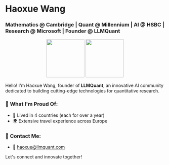 # Haoxue Wang

### Mathematics @ Cambridge | Quant @ Millennium | AI @ HSBC | Research @ Microsoft | Founder @ LLMQuant
<p align="center">
  <img src="https://github.com/user-attachments/assets/2d21b35a-a8bb-4935-9d51-f41d8e1e865f" width="120"/>
  <img src="https://github.com/user-attachments/assets/2d21b35a-a8bb-4935-9d51-f41d8e1e865f" width="120"/>
</p>

Hello! I'm Haoxue Wang, founder of **LLMQuant**, an innovative AI community dedicated to building cutting-edge technologies for quantitative research.

### 🌟 **What I'm Proud Of:**
- 📍 Lived in 4 countries (each for over a year)
- 🌍 Extensive travel experience across Europe

### 💬 **Contact Me:**
- 📧 [haoxue@llmquant.com](mailto:haoxue@llmquant.com)

Let's connect and innovate together!

